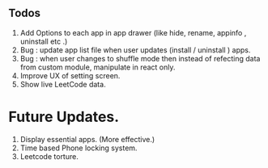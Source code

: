 ## Todos
1. Add Options to each app in app drawer (like hide, rename, appinfo , uninstall etc .)
2. Bug : update app list file when user updates (install / uninstall ) apps.
3. Bug : when user changes to shuffle mode then instead of refecting data from custom module, manipulate in react only.
4. Improve UX of setting screen.
5. Show live LeetCode data.

# Future Updates.

1. Display essential apps. (More effective.)
2. Time based Phone locking system.
3. Leetcode torture.
